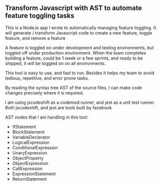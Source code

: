 ## Transform Javascript with AST to automate feature toggling tasks

This is a NodeJs app I wrote to automatically managing feature toggling. It will generate / transform Javascript code to create a new feature, toggle feature, and remove a feature

A feature is toggled on under development and testing environments, but toggled off under production environment.
When the team completes building a feature, could be 1 week or a few sprints, and ready to be shipped, it will be toggled on on all environments.

This tool is easy to use, and fast to run. Besides it helps my team to avoid tedious, repetitive, and error prone tasks.

By reading the syntax tree AST of the source files, I can make code changes precisely where it is required.

I am using jscodeshift as a codemod runner, and jest as a unit test runner. Both jscodeshift, and jest are tools built by facebook

AST nodes that I am handling in this tool:
*  IfStatement
*  BlockStatement
*  VariableDeclarator
*  LogicalExpression
*  ConditionalExpression
*  UnaryExpression
*  ObjectProperty
*  ObjectExpression
*  CallExpression
*  ExpressionStatement
*  ReturnStatement


